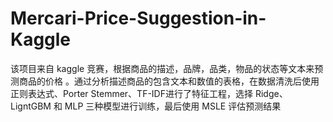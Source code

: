 # Mercari-Price-Suggestion-in-Kaggle
该项目来自 kaggle 竞赛，根据商品的描述，品牌，品类，物品的状态等文本来预测商品的价格 。通过分析描述商品的包含文本和数值的表格，在数据清洗后使用正则表达式、Porter Stemmer、TF-IDF进行了特征工程，选择 Ridge、LigntGBM 和 MLP 三种模型进行训练，最后使用 MSLE 评估预测结果
